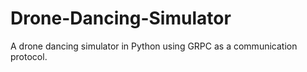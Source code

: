 # Drone-Dancing-Simulator
A drone dancing simulator in Python using GRPC as a communication protocol.
